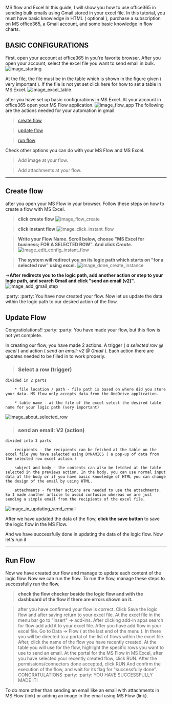 MS flow and Excel
In this guide, I will show you how to use office365 in sending bulk emails using Gmail stored in your excel file. In this tutorial, you must have basic knowledge in HTML ( optional ), purchase a subscription on MS office365, a Gmail account, and some basic knowledge in flow charts.


## BASIC CONFIGURATIONS


First, open your account at office365 in you're favorite browser. After you open your account, select the excel file you want to send email in bulk.
![image_starting](https://i.imgur.com/dAR55sL.png)

At the file, the file must be in the table which is shown in the figure given ( very important ). If the file is not yet set click here for how to set a table in MS Excel.
![image_excel_table](https://i.imgur.com/Co9WujS.png)

after you have set up basic configurations in MS Excel. At your account in office365 open your MS Flow application.
![image_flow_app](https://i.imgur.com/rbcowKz.jpg)
The following are the actions needed for your automation in gmail.
>[create flow](#create-flow)

>[update flow](#update-flow)

>[run flow](#run-flow)

Check other options you can do with your MS Flow and MS Excel.
> Add image at your flow.

> Add attachments at your flow.


----------------------------------------------
## Create flow

after you open your MS Flow in your browser. Follow these steps on how to create a flow with MS Excel.

> **click create flow**
![image_flow_create](https://i.imgur.com/Ny0yIH1.jpg)

> **click instant flow**
![image_click_instant_flow](https://i.imgur.com/qbSrsUt.jpg)

> **Write your Flow Name. Scroll below, choose "MS Excel for business; FOR A SELECTED ROW". And click *Create*.**
![image_edit_config_instant_flow](https://i.imgur.com/PPls9ei.jpg)

>**The system will redirect you on its logic path which starts on "for a selected row" using excel.**
![image_done_create_instance](https://i.imgur.com/9x0320f.jpg)

->**After redirects you to the logic path, add another action or step to your logic path, and search Gmail and click "send an email (v2)".**
![image_add_gmail_step](https://i.imgur.com/6RoNs9z.jpg)


:party: :party: You have now created your flow. Now let us update the data within the logic path to our desired action of the flow.

## Update Flow

Congratiolations!! :party: :party:
You have made your flow, but this flow is not yet complete. 

In creating our flow, you have made 2 actions. A trigger ( *a selected row @ excel* ) and action ( *send an email: v2 @ Gmail* ). Each action there are updates needed to be filled in to work properly.

> ### Select a row (trigger)
	divided in 2 parts

		* file location / path - file path is based on where did you store your data. MS flow only accepts data from the OneDrive application.

		* table name - at the file of the excel select the desired table name for your logic path (very important)
![image_about_selected_row](https://i.imgur.com/LkJRkP4.jpg)

> ### send an email: V2 (action)
	
	divided into 3 parts
		
		recipients - the recipients can be fetched at the table on the excel file you have selected using DYNAMICS ( a pop-up of data from the selected row excel action.)

		subject and body - the contents can also be fetched at the table selected in the previews action. In the body, you can use normal input data at the body or if you have basic knowledge of HTML you can change the design of the email by using HTML.

		attachments - further actions are needed to use the attachments. So I made another article to avoid confusion whereas we are just sending a simple email from the recipients of the excel file.
![image_in_updating_send_email](https://i.imgur.com/Q97cyYJ.jpg)

After we have updated the data of the flow, **click the save button** to save the logic flow in the MS Flow. 

And we have successfully done in updating the data of the logic flow. Now let's run it

--------------

## Run Flow

Now we have created our flow and manage to update each content of the logic flow. Now we can run the flow. To run the flow, manage these steps to successfully run the flow.

> **check the flow checker beside the logic flow and with the dashboard of the flow if there are errors shown on it.**


> after you have confirmed your flow is correct. Click Save the logic flow and after saving return to your excel file. At the excel file in the menu bar go to "insert" -> add-ins. After clicking add-in apps search for flow add add it to your excel file.
> After you have add flow in your excel file. Go to Data -> Flow ( at the last end of the menu ). In there you will be directed to a portal of the list of flows within the excel file. After, click the name of the flow you have recently created.
> At the table you will use for the flow, highlight the specific rows you want to use to send an email.
> At the portal for the MS Flow in MS Excel, after you have selected your recently created flow, click RUN.
> After the permissions/connectors done accepted, click RUN
> And confirm the execution of the flow, and wait for its flag for "successfully done".
CONGRATULATIONS :party: :party:
YOU HAVE SUCCESSFULLY MADE IT!

To do more other than sending an email like an email with attachments in MS Flow (link) or adding an image in the email using MS Flow (link).
